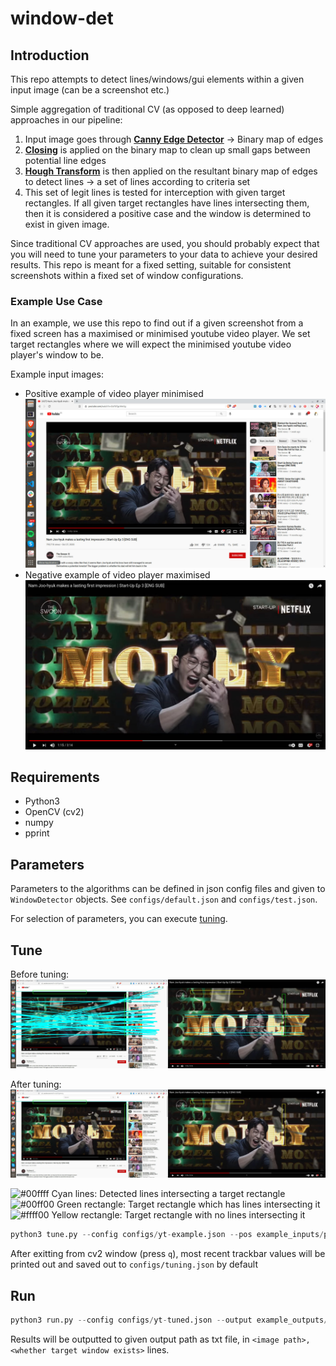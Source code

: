 # window-det

## Introduction

This repo attempts to detect lines/windows/gui elements within a given input image (can be a screenshot etc.)

Simple aggregation of traditional CV (as opposed to deep learned) approaches in our pipeline:

1. Input image goes through [**Canny Edge Detector**](https://opencv-python-tutroals.readthedocs.io/en/latest/py_tutorials/py_imgproc/py_canny/py_canny.html) &rarr; Binary map of edges
2. [**Closing**](https://opencv-python-tutroals.readthedocs.io/en/latest/py_tutorials/py_imgproc/py_morphological_ops/py_morphological_ops.html) is applied on the binary map to clean up small gaps between potential line edges
3. [**Hough Transform**](https://opencv-python-tutroals.readthedocs.io/en/latest/py_tutorials/py_imgproc/py_houghlines/py_houghlines.html) is then applied on the resultant binary map of edges to detect lines &rarr; a set of lines according to criteria set
4. This set of legit lines is tested for interception with given target rectangles. If all given target rectangles have lines intersecting them, then it is considered a positive case and the window is determined to exist in given image.

Since traditional CV approaches are used, you should probably expect that you will need to tune your parameters to your data to achieve your desired results. This repo is meant for a fixed setting, suitable for consistent screenshots within a fixed set of window configurations.

### Example Use Case

In an example, we use this repo to find out if a given screenshot from a fixed screen has a maximised or minimised youtube video player. We set target rectangles where we will expect the minimised youtube video player's window to be.

Example input images: 

- Positive example of video player minimised
  ![example-pos](example_inputs/positive-minimised.jpg)
- Negative example of video player maximised
  ![example-neg](example_inputs/negative-maximised.jpg)

## Requirements

- Python3
- OpenCV (cv2)
- numpy
- pprint

## Parameters

Parameters to the algorithms can be defined in json config files and given to `WindowDetector` objects. See `configs/default.json` and `configs/test.json`.

For selection of parameters, you can execute [tuning](#tune).

## Tune

Before tuning:
![before-tuning](illustrations/before_tuning.jpg)

After tuning:
![after-tuning](illustrations/after_tuning.jpg)

![#00ffff](https://via.placeholder.com/15/00ffff/000000?text=+) Cyan lines: Detected lines intersecting a target rectangle  
![#00ff00](https://via.placeholder.com/15/00ff00/000000?text=+) Green rectangle: Target rectangle which has lines intersecting it  
![#ffff00](https://via.placeholder.com/15/ffff00/000000?text=+) Yellow rectangle: Target rectangle with no lines intersecting it

```python
python3 tune.py --config configs/yt-example.json --pos example_inputs/positive-minimised.jpg --neg example_inputs/negative-maximised.jpg  --out configs/tuning.json
```

After exitting from cv2 window (press `q`), most recent trackbar values will be printed out and saved out to `configs/tuning.json` by default

## Run

```python
python3 run.py --config configs/yt-tuned.json --output example_outputs/results.txt --dir example_inputs
```

Results will be outputted to given output path as txt file, in `<image path>, <whether target window exists>` lines.
